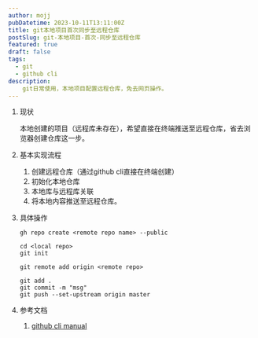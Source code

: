 ```yaml
---
author: mojj 
pubDatetime: 2023-10-11T13:11:00Z
title: git本地项目首次同步至远程仓库
postSlug: git-本地项目-首次-同步至远程仓库
featured: true
draft: false
tags:
  - git
  - github cli
description: 
    git日常使用，本地项目配置远程仓库，免去网页操作。
---
```


1. 现状
   
   本地创建的项目（远程库未存在），希望直接在终端推送至远程仓库，省去浏览器创建仓库这一步。

2. 基本实现流程
   
   1. 创建远程仓库（通过github cli直接在终端创建）
   2. 初始化本地仓库
   3. 本地库与远程库关联
   4. 将本地内容推送至远程仓库。
3. 具体操作
   
   ```shell
   gh repo create <remote repo name> --public 

   cd <local repo>
   git init

   git remote add origin <remote repo>

   git add .
   git commit -m "msg"
   git push --set-upstream origin master
   ```

4. 参考文档
   
   1. [github cli manual](https://cli.github.com/manual/)
